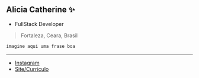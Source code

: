 ## Alicia Catherine :sparkles:
- FullStack Developer
> Fortaleza, Ceara, Brasil

```
imagine aqui uma frase boa 
```

---
- [Instagram](https://instagram.com/ali.snull)
- [Site/Curriculo](https://catheali.github.io/)